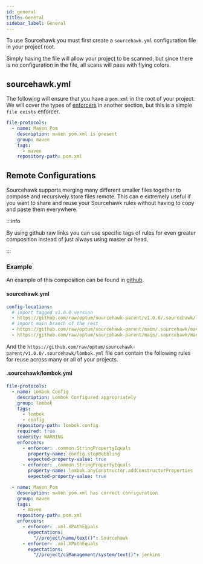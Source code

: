 ```yaml
---
id: general
title: General
sidebar_label: General
---
```


To use Sourcehawk you must first create a `sourcehawk.yml` configuration file in your project root.

Simply having the file will allow your project to be scanned, but since there is no configuration in the file, all scans will pass with flying colors.

## sourcehawk.yml

The following will ensure that you have a `pom.xml` in the root of your project.  We will cover the types of [enforcers](/docs/concepts/enforcers) in another section, but this is a simple `file exists` enforcer.

```yaml
file-protocols:
  - name: Maven Pom
    description: maven pom.xml is present
    group: maven
    tags:
      - maven
    repository-path: pom.xml
```

## Remote Configurations

Sourcehawk supports merging many different smaller files together to compose and recursively store files remote.  This can e extremely useful if you want to share and reuse your Sourcehawk rules without having to copy and paste them everywhere.  

:::info

By using github raw links you can use specific tags of rules for even greater composition instead of just always using master or head.

:::  

### Example
An example of this composition can be found in [github](https://github.com/optum/sourcehawk-parent/tree/main/.sourcehawk).

#### sourcehawk.yml

```yaml
config-locations:
  # import tagged v1.0.0 version
  - https://github.com/raw/optum/sourcehawk-parent/v1.0.0/.sourcehawk/lombok.yml
  # import main branch of the rest
  - https://github.com/raw/optum/sourcehawk-parent/main/.sourcehawk/maven-pom.yml
  - https://github.com/raw/optum/sourcehawk-parent/main/.sourcehawk/maven-wrapper.yml
```

And the `https://github.com/raw/optum/sourcehawk-parent/v1.0.0/.sourcehawk/lombok.yml` file can contain the following rules for reuse across many or all of your projects.

#### .sourcehawk/lombok.yml

```yaml
file-protocols:
  - name: Lombok Config
    description: Lombok Configured appropriately
    group: lombok
    tags:
      - lombok
      - config
    repository-path: lombok.config
    required: true
    severity: WARNING
    enforcers:
      - enforcer: .common.StringPropertyEquals
        property-name: config.stopBubbling
        expected-property-value: true
      - enforcer: .common.StringPropertyEquals
        property-name: lombok.anyConstructor.addConstructorProperties
        expected-property-value: true

  - name: Maven Pom
    description: maven pom.xml has correct configuration
    group: maven
    tags:
      - maven
    repository-path: pom.xml
    enforcers:
      - enforcer: .xml.XPathEquals
        expectations:
          "//project/name/text()": Sourcehawk
      - enforcer: .xml.XPathEquals
        expectations:
          "//project/ciManagement/system/text()": jenkins
```